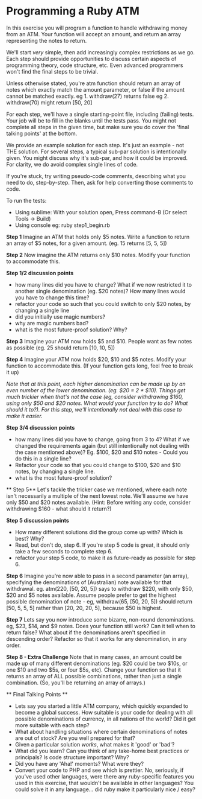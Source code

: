 # Programming a Ruby ATM

In this exercise you will program a function to handle withdrawing money from an ATM. Your function will accept an amount, and return an array representing the notes to return.

We'll start *very* simple, then add increasingly complex restrictions as we go. Each step should provide opportunities to discuss certain aspects of programming theory, code structure, etc. Even advanced programmers won't find the final steps to be trivial.

Unless otherwise stated, you're atm function should return an array of notes which exactly match the amount parameter, or false if the amount cannot be matched exactly.
eg 1. withdraw(27) returns false
eg 2. withdraw(70) might return [50, 20]

For each step, we'll have a single starting-point file, including (failing) tests. Your job will be to fill in the blanks until the tests pass. You might not complete all steps in the given time, but make sure you do cover the 'final talking points' at the bottom.

We provide an example solution for each step. It's just an example - not THE solution. For several steps, a typical sub-par solution is intentionally given. You might discuss why it's sub-par, and how it could be improved. For clarity, we do avoid complex single lines of code.

If you're stuck, try writing pseudo-code comments, describing what you need to do, step-by-step. Then, ask for help converting those comments to code.

To run the tests:

- Using sublime: With your solution open, Press command-B (Or select Tools -> Build)
- Using console eg: ruby step1_begin.rb


**Step 1** Imagine an ATM that holds only $5 notes. Write a function to return an array of $5 notes, for a given amount. (eg. 15 returns [5, 5, 5])

**Step 2** Now imagine the ATM returns only $10 notes. Modify your function to accommodate this.

**Step 1/2 discussion points**
* how many lines did you have to change? What if we now restricted it to another single denomination (eg. $20 notes)? How many lines would you have to change this time?
* refactor your code so such that you could switch to only $20 notes, by changing a single line
* did you initially use magic numbers?
* why are magic numbers bad?
* what is the most future-proof solution? Why?

**Step 3** Imagine your ATM now holds $5 and $10. People want as few notes as possible (eg. 25 should return [10, 10, 5])

**Step 4** Imagine your ATM now holds $20, $10 and $5 notes. Modify your function to accommodate this. (If your function gets long, feel free to break it up)

*Note that at this point, each higher denomination can be made up by an even number of the lower denomination. (eg. $20 = 2 * $10). Things get much trickier when that's not the case (eg, consider withdrawing $160, using only $50 and $20 notes. What would your function try to do? What should it to?). For this step, we'll intentionally not deal with this case to make it easier.*

**Step 3/4 discussion points**
* how many lines did you have to change, going from 3 to 4? What if we changed the requirements again (but still intentionally not dealing with the case mentioned above)? Eg. $100, $20 and $10 notes - Could you do this in a single line?
* Refactor your code so that you could change to $100, $20 and $10 notes, by changing a single line.
* what is the most future-proof solution?

** Step 5**
Let's tackle the tricker case we mentioned, where each note isn't necessarily a multiple of the next lowest note. We'll assume we have only $50 and $20 notes available. (Hint: Before writing any code, consider withdrawing $160 - what should it return?)

**Step 5 discussion points**
* How many different solutions did the group come up with? Which is best? Why?
* Read, but don't do, step 6. If you're step 5 code is great, it should only take a few seconds to complete step 6.
* refactor your step 5 code, to make it as future-ready as possible for step 6.

**Step 6** Imagine you're now able to pass in a second parameter (an array), specifying the denominations of (Australian) note available for that withdrawal. eg. atm(220, [50, 20, 5]) says to withdraw $220, with only $50, $20 and $5 notes available. Assume people prefer to get the highest possible denomination of note - eg, withdraw(65, [50, 20, 5]) should return [50, 5, 5, 5] rather than [20, 20, 20, 5], because $50 is highest.

**Step 7** Lets say you now introduce some bizarre, non-round denominations. eg, $23, $14, and $9 notes. Does your function still work? Can it tell when to return false? What about if the denominations aren't specified in descending order? Refactor so that it works for any denomination, in any order.

**Step 8 - Extra Challenge** Note that in many cases, an amount could be made up of many different denominations (eg. $20 could be two $10s, or one $10 and two $5s, or four $5s, etc). Change your function so that it returns an array of ALL possible combinations, rather than just a single combination. (So, you'll be returning an array of arrays.)

** Final Talking Points **
* Lets say you started a little ATM company, which quickly expanded to become a global success. How suitable is your code for dealing with all possible denominations of currency, in all nations of the world? Did it get more suitable with each step?
* What about handling situations where certain denominations of notes are out of stock? Are you well prepared for that?
* Given a particular solution *works*, what makes it 'good' or 'bad'?
* What did you learn? Can you think of any take-home best practices or principals? Is code structure important? Why?
* Did you have any 'Aha!' moments? What were they?
* Convert your code to PHP and see which is prettier. No, seriously, if you've used other languages, were there any ruby-specific features you used in this exercise, that wouldn't be available in other languages? You could solve it in any language... did ruby make it particularly nice / easy?

